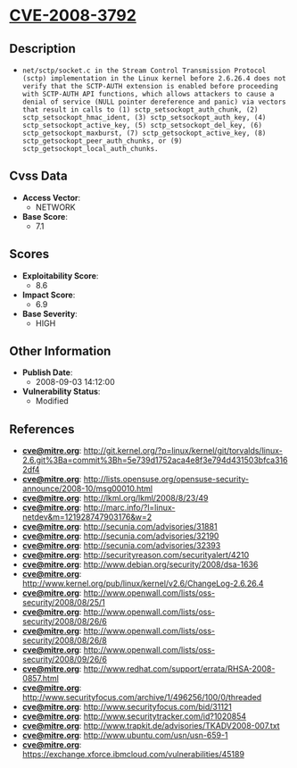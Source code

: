 
# [CVE-2008-3792](https://cve.mitre.org/cgi-bin/cvename.cgi?name=CVE-2008-3792)

## Description

- `net/sctp/socket.c in the Stream Control Transmission Protocol (sctp) implementation in the Linux kernel before 2.6.26.4 does not verify that the SCTP-AUTH extension is enabled before proceeding with SCTP-AUTH API functions, which allows attackers to cause a denial of service (NULL pointer dereference and panic) via vectors that result in calls to (1) sctp_setsockopt_auth_chunk, (2) sctp_setsockopt_hmac_ident, (3) sctp_setsockopt_auth_key, (4) sctp_setsockopt_active_key, (5) sctp_setsockopt_del_key, (6) sctp_getsockopt_maxburst, (7) sctp_getsockopt_active_key, (8) sctp_getsockopt_peer_auth_chunks, or (9) sctp_getsockopt_local_auth_chunks.`

## Cvss Data

- **Access Vector**:
  - NETWORK
- **Base Score**:
  - 7.1

## Scores

- **Exploitability Score**:
  - 8.6
- **Impact Score**:
  - 6.9
- **Base Severity**:
  - HIGH

## Other Information

- **Publish Date**:
  - 2008-09-03 14:12:00
- **Vulnerability Status**:
  - Modified

## References

- **cve@mitre.org**: http://git.kernel.org/?p=linux/kernel/git/torvalds/linux-2.6.git%3Ba=commit%3Bh=5e739d1752aca4e8f3e794d431503bfca3162df4
- **cve@mitre.org**: http://lists.opensuse.org/opensuse-security-announce/2008-10/msg00010.html
- **cve@mitre.org**: http://lkml.org/lkml/2008/8/23/49
- **cve@mitre.org**: http://marc.info/?l=linux-netdev&m=121928747903176&w=2
- **cve@mitre.org**: http://secunia.com/advisories/31881
- **cve@mitre.org**: http://secunia.com/advisories/32190
- **cve@mitre.org**: http://secunia.com/advisories/32393
- **cve@mitre.org**: http://securityreason.com/securityalert/4210
- **cve@mitre.org**: http://www.debian.org/security/2008/dsa-1636
- **cve@mitre.org**: http://www.kernel.org/pub/linux/kernel/v2.6/ChangeLog-2.6.26.4
- **cve@mitre.org**: http://www.openwall.com/lists/oss-security/2008/08/25/1
- **cve@mitre.org**: http://www.openwall.com/lists/oss-security/2008/08/26/6
- **cve@mitre.org**: http://www.openwall.com/lists/oss-security/2008/08/26/8
- **cve@mitre.org**: http://www.openwall.com/lists/oss-security/2008/09/26/6
- **cve@mitre.org**: http://www.redhat.com/support/errata/RHSA-2008-0857.html
- **cve@mitre.org**: http://www.securityfocus.com/archive/1/496256/100/0/threaded
- **cve@mitre.org**: http://www.securityfocus.com/bid/31121
- **cve@mitre.org**: http://www.securitytracker.com/id?1020854
- **cve@mitre.org**: http://www.trapkit.de/advisories/TKADV2008-007.txt
- **cve@mitre.org**: http://www.ubuntu.com/usn/usn-659-1
- **cve@mitre.org**: https://exchange.xforce.ibmcloud.com/vulnerabilities/45189
